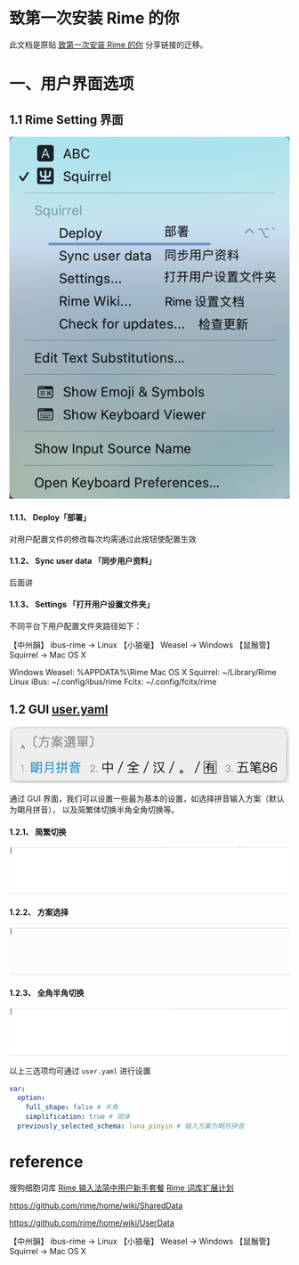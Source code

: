 # 致第一次安装 Rime 的你

此文档是原贴 [致第一次安装 Rime 的你](http://tieba.baidu.com/p/3288634121) 分享链接的迁移。

# 一、用户界面选项

## 1.1 Rime Setting 界面

![Rime Setting UI](./assets/image-20220818113438900.png)

#### 1.1.1、 Deploy「部署」

对用户配置文件的修改每次均需通过此按钮使配置生效

#### 1.1.2、 Sync user data 「同步用户资料」

后面讲

#### 1.1.3、 Settings 「打开用户设置文件夹」

不同平台下用户配置文件夹路径如下：

【中州韻】 ibus-rime → Linux
【小狼毫】 Weasel → Windows
【鼠鬚管】 Squirrel → Mac OS X

Windows
Weasel: %APPDATA%\Rime
Mac OS X
Squirrel: ~/Library/Rime
Linux
iBus: ~/.config/ibus/rime
Fcitx: ~/.config/fcitx/rime

## 1.2 GUI [user.yaml](https://github.com/rime/home/wiki/UserData)

![gui](./assets/rime_gui.png)

通过 GUI 界面，我们可以设置一些最为基本的设置，如选择拼音输入方案（默认为朙月拼音），
以及简繁体切换半角全角切换等。

#### 1.2.1、 简繁切换

![简繁转换](./assets/简繁转换.gif 'Optional title')

#### 1.2.2、 方案选择

![方案选单](./assets/方案选单.gif 'Optional title')

#### 1.2.3、 全角半角切换

![全角半角切换](./assets/全角半角切换.gif 'Optional title')

以上三选项均可通过 `user.yaml` 进行设置

```yaml
var:
  option:
    full_shape: false # 半角
    simplification: true # 简体
  previously_selected_schema: luna_pinyin # 输入方案为朙月拼音
```

# reference

搜狗细胞词库 [Rime 输入法简中用户新手套餐](https://github.com/ACsediment/RimeNewbie)
[Rime 词库扩展计划](https://github.com/Iorest/rime-dict)

https://github.com/rime/home/wiki/SharedData

https://github.com/rime/home/wiki/UserData

【中州韻】 ibus-rime → Linux
【小狼毫】 Weasel → Windows
【鼠鬚管】 Squirrel → Mac OS X

